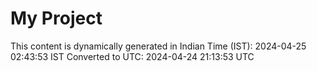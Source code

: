# My Project

This content is dynamically generated in Indian Time (IST): 2024-04-25 02:43:53 IST
Converted to UTC: 2024-04-24 21:13:53 UTC
